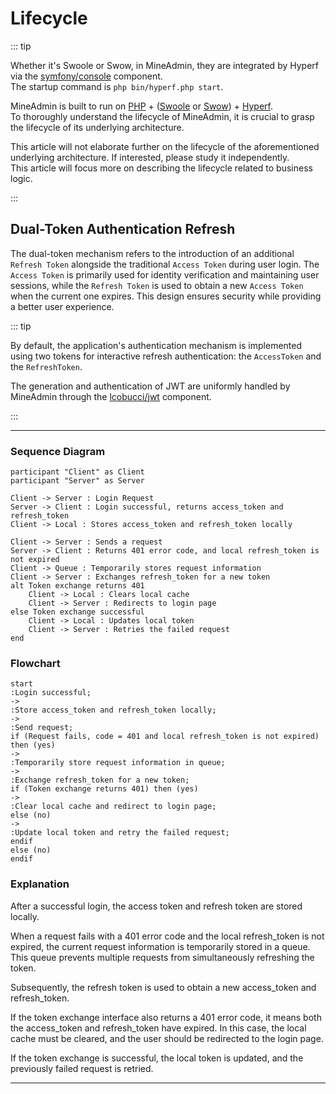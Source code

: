 # Lifecycle

::: tip

Whether it's Swoole or Swow, in MineAdmin, they are integrated by Hyperf via the [symfony/console](https://github.com/symfony/console) component.  
The startup command is `php bin/hyperf.php start`.

MineAdmin is built to run on [PHP](https://php.net) + ([Swoole](https://swoole.com) or [Swow](https://github.com/swow/swow)) + [Hyperf](https://github.com/hyperf/hyperf).  
To thoroughly understand the lifecycle of MineAdmin, it is crucial to grasp the lifecycle of its underlying architecture.

This article will not elaborate further on the lifecycle of the aforementioned underlying architecture. If interested, please study it independently.  
This article will focus more on describing the lifecycle related to business logic.

:::

## Dual-Token Authentication Refresh

The dual-token mechanism refers to the introduction of an additional `Refresh Token` alongside the traditional `Access Token` during user login. The `Access Token` is primarily used for identity verification and maintaining user sessions, while the `Refresh Token` is used to obtain a new `Access Token` when the current one expires. This design ensures security while providing a better user experience.

::: tip

By default, the application's authentication mechanism is implemented using two tokens for interactive refresh authentication: the `AccessToken` and the `RefreshToken`.

The generation and authentication of JWT are uniformly handled by MineAdmin through the [lcobucci/jwt](https://github.com/lcobucci/jwt) component.

:::

---

### Sequence Diagram

```plantuml
participant "Client" as Client
participant "Server" as Server

Client -> Server : Login Request
Server -> Client : Login successful, returns access_token and refresh_token
Client -> Local : Stores access_token and refresh_token locally

Client -> Server : Sends a request
Server -> Client : Returns 401 error code, and local refresh_token is not expired
Client -> Queue : Temporarily stores request information
Client -> Server : Exchanges refresh_token for a new token
alt Token exchange returns 401
    Client -> Local : Clears local cache
    Client -> Server : Redirects to login page
else Token exchange successful
    Client -> Local : Updates local token
    Client -> Server : Retries the failed request
end
```

### Flowchart

```plantuml
start
:Login successful;
->
:Store access_token and refresh_token locally;
->
:Send request;
if (Request fails, code = 401 and local refresh_token is not expired) then (yes)
->
:Temporarily store request information in queue;
->
:Exchange refresh_token for a new token;
if (Token exchange returns 401) then (yes)
->
:Clear local cache and redirect to login page;
else (no)
->
:Update local token and retry the failed request;
endif
else (no)
endif
```

### Explanation

After a successful login, the access token and refresh token are stored locally.

When a request fails with a 401 error code and the local refresh_token is not expired, the current request information is temporarily stored in a queue. This queue prevents multiple requests from simultaneously refreshing the token.

Subsequently, the refresh token is used to obtain a new access_token and refresh_token.

If the token exchange interface also returns a 401 error code, it means both the access_token and refresh_token have expired. In this case, the local cache must be cleared, and the user should be redirected to the login page.

If the token exchange is successful, the local token is updated, and the previously failed request is retried.

---